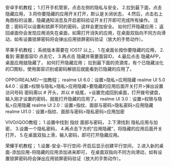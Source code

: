 安卓手机教程；
1.打开手机管家，点击左侧的隐私与安全，
2.拉到最下面，点击隐藏应用，
3.将你要隐藏的应用开关打开，默认是关闭状态，
4.然后，点击右上角图标的设置，隐藏通知消息及开启密码验证开关打开即可完成所有操作。
注意；密码可以设置和锁屏不同的密码，这样会更加安全。
如何打开隐藏应用；
返回桌面你会发现应用消失在桌面，如需打开消失的应用，在桌面双指向不同方向滑动，如有设置锁屏密码将会弹出应用锁屏密码验证（放大的手势动作）。

苹果手机教程；
系统版本需要在 IOS17 以上，
1.在桌面长按你要隐藏的应用，
2.看到 需要面容ID 点击它，
3.再点击 隐藏并需要面容ID，
4.最后点击 隐藏APP，桌面应用就隐藏了，
如何打开隐藏应用；
拉到最下面的资源库，有个已隐藏淡化的□图标，使用面容识别或密码解锁后就能看到已隐藏的应用了。

OPPO/REALME/一加教程；
realme Ul 6.0：设置>隐私>应用隐藏
realme UI 5.0 &4.0：设置>权限与隐私>隐私>应用隐藏>要隐藏的应用后面开关打开>弹出设置访问号码 密码需以 # 开头，并以 # 结尾，>设置完成回到桌面，打开拨号键盘，输入刚才设置的密码，就能打开隐藏的应用了。
realme Ul 3.0：设置>权限与隐私>应用隐藏
realme Ul 2.0：设置>指纹、面部与密码>隐私密码>应用隐藏
realme Ul1.0：设置>指纹、面部与密码>隐私密码>应用加密

VIVO/iQOO教程；
1.设置中找到 指纹 面部与密码，
2.下滑找到 隐私应用与加密，
3.设置一个隐私密码，
4.再点击下方的“应用隐藏”，将隐藏的应用后面开关打开，
5.在桌面双指上滑，输入密码，即可打开隐藏应用。

荣耀手机教程；
1.设置-安全-平行空间-开启后显示创建平行空间，
2.进入新的桌面-添加应用-将隐藏的应用添加进来即可，
在桌面双指向不同方向滑动，如有设置锁屏密码将会弹出应用锁屏密码验证（放大的手势动作）。